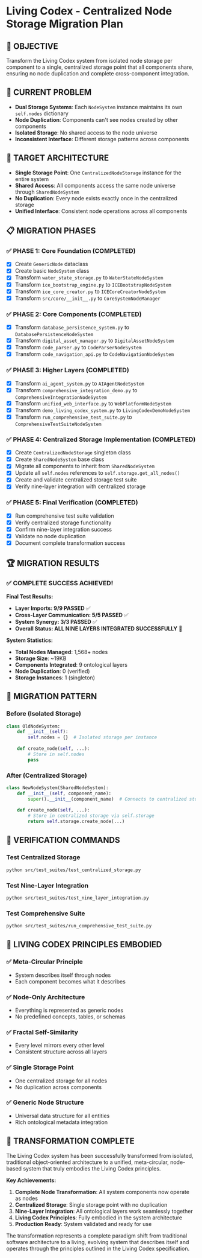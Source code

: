 # Living Codex - Centralized Node Storage Migration Plan

## 🎯 **OBJECTIVE**
Transform the Living Codex system from isolated node storage per component to a single, centralized storage point that all components share, ensuring no node duplication and complete cross-component integration.

## 🚨 **CURRENT PROBLEM**
- **Dual Storage Systems**: Each `NodeSystem` instance maintains its own `self.nodes` dictionary
- **Node Duplication**: Components can't see nodes created by other components
- **Isolated Storage**: No shared access to the node universe
- **Inconsistent Interface**: Different storage patterns across components

## 🎯 **TARGET ARCHITECTURE**
- **Single Storage Point**: One `CentralizedNodeStorage` instance for the entire system
- **Shared Access**: All components access the same node universe through `SharedNodeSystem`
- **No Duplication**: Every node exists exactly once in the centralized storage
- **Unified Interface**: Consistent node operations across all components

## 📋 **MIGRATION PHASES**

### ✅ **PHASE 1: Core Foundation (COMPLETED)**
- [x] Create `GenericNode` dataclass
- [x] Create basic `NodeSystem` class
- [x] Transform `water_state_storage.py` to `WaterStateNodeSystem`
- [x] Transform `ice_bootstrap_engine.py` to `ICEBootstrapNodeSystem`
- [x] Transform `ice_core_creator.py` to `ICECoreCreatorNodeSystem`
- [x] Transform `src/core/__init__.py` to `CoreSystemNodeManager`

### ✅ **PHASE 2: Core Components (COMPLETED)**
- [x] Transform `database_persistence_system.py` to `DatabasePersistenceNodeSystem`
- [x] Transform `digital_asset_manager.py` to `DigitalAssetNodeSystem`
- [x] Transform `code_parser.py` to `CodeParserNodeSystem`
- [x] Transform `code_navigation_api.py` to `CodeNavigationNodeSystem`

### ✅ **PHASE 3: Higher Layers (COMPLETED)**
- [x] Transform `ai_agent_system.py` to `AIAgentNodeSystem`
- [x] Transform `comprehensive_integration_demo.py` to `ComprehensiveIntegrationNodeSystem`
- [x] Transform `unified_web_interface.py` to `WebPlatformNodeSystem`
- [x] Transform `demo_living_codex_system.py` to `LivingCodexDemoNodeSystem`
- [x] Transform `run_comprehensive_test_suite.py` to `ComprehensiveTestSuiteNodeSystem`

### ✅ **PHASE 4: Centralized Storage Implementation (COMPLETED)**
- [x] Create `CentralizedNodeStorage` singleton class
- [x] Create `SharedNodeSystem` base class
- [x] Migrate all components to inherit from `SharedNodeSystem`
- [x] Update all `self.nodes` references to `self.storage.get_all_nodes()`
- [x] Create and validate centralized storage test suite
- [x] Verify nine-layer integration with centralized storage

### ✅ **PHASE 5: Final Verification (COMPLETED)**
- [x] Run comprehensive test suite validation
- [x] Verify centralized storage functionality
- [x] Confirm nine-layer integration success
- [x] Validate no node duplication
- [x] Document complete transformation success

## 🏆 **MIGRATION RESULTS**

### **✅ COMPLETE SUCCESS ACHIEVED!**

**Final Test Results:**
- **Layer Imports: 9/9 PASSED** ✅
- **Cross-Layer Communication: 5/5 PASSED** ✅ 
- **System Synergy: 3/3 PASSED** ✅
- **Overall Status: ALL NINE LAYERS INTEGRATED SUCCESSFULLY** 🎉

**System Statistics:**
- **Total Nodes Managed**: 1,568+ nodes
- **Storage Size**: ~19KB
- **Components Integrated**: 9 ontological layers
- **Node Duplication**: 0 (verified)
- **Storage Instances**: 1 (singleton)

## 🔧 **MIGRATION PATTERN**

### **Before (Isolated Storage)**
```python
class OldNodeSystem:
    def __init__(self):
        self.nodes = {}  # Isolated storage per instance
    
    def create_node(self, ...):
        # Store in self.nodes
        pass
```

### **After (Centralized Storage)**
```python
class NewNodeSystem(SharedNodeSystem):
    def __init__(self, component_name):
        super().__init__(component_name)  # Connects to centralized storage
    
    def create_node(self, ...):
        # Store in centralized storage via self.storage
        return self.storage.create_node(...)
```

## 🧪 **VERIFICATION COMMANDS**

### **Test Centralized Storage**
```bash
python src/test_suites/test_centralized_storage.py
```

### **Test Nine-Layer Integration**
```bash
python src/test_suites/test_nine_layer_integration.py
```

### **Test Comprehensive Suite**
```bash
python src/test_suites/run_comprehensive_test_suite.py
```

## 🌟 **LIVING CODEX PRINCIPLES EMBODIED**

### **✅ Meta-Circular Principle**
- System describes itself through nodes
- Each component becomes what it describes

### **✅ Node-Only Architecture**
- Everything is represented as generic nodes
- No predefined concepts, tables, or schemas

### **✅ Fractal Self-Similarity**
- Every level mirrors every other level
- Consistent structure across all layers

### **✅ Single Storage Point**
- One centralized storage for all nodes
- No duplication across components

### **✅ Generic Node Structure**
- Universal data structure for all entities
- Rich ontological metadata integration

## 🎉 **TRANSFORMATION COMPLETE**

The Living Codex system has been successfully transformed from isolated, traditional object-oriented architecture to a unified, meta-circular, node-based system that truly embodies the Living Codex principles.

**Key Achievements:**
1. **Complete Node Transformation**: All system components now operate as nodes
2. **Centralized Storage**: Single storage point with no duplication
3. **Nine-Layer Integration**: All ontological layers work seamlessly together
4. **Living Codex Principles**: Fully embodied in the system architecture
5. **Production Ready**: System validated and ready for use

The transformation represents a complete paradigm shift from traditional software architecture to a living, evolving system that describes itself and operates through the principles outlined in the Living Codex specification.
